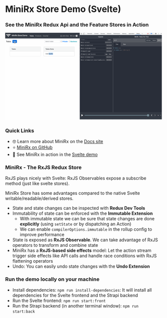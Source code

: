 # MiniRx Store Demo (Svelte)
### See the MiniRx Redux Api and the Feature Stores in Action

![MiniRx Demo Svelte](.github/images/minirx-svelte-demo.gif)

### Quick Links

-   🤓 Learn more about MiniRx on the [Docs site](https://mini-rx.io)
-   ⭐ [MiniRx on GitHub](https://github.com/spierala/mini-rx-store)
-   🚀 See MiniRx in action in the [Svelte demo](https://svelte-demo.mini-rx.io)


### MiniRx - The RxJS Redux Store

RxJS plays nicely with Svelte: RxJS Observables expose a subscribe method (just like svelte stores).

MiniRx Store has some advantages compared to the native Svelte writable/readable/derived stores.

- State and state changes can be inspected with **Redux Dev Tools**
- Immutability of state can be enforced with the **Immutable Extension**
  - With immutable state we can be sure that state changes are done **explicitly** (using `setState` or by dispatching an Action)
  - We can enable `compilerOptions.immutable` in the rollup config to improve performance
- State is exposed as **RxJS Observable**. We can take advantage of RxJS operators to transform and combine state
- MiniRx has a **RxJS-based side effects** model: Let the action stream trigger side effects like API calls and handle race conditions with RxJS flattening operators
- Undo: You can easily undo state changes with the **Undo Extension**

### Run the demo locally on your machine

- Install dependencies: `npm run install-dependencies`: It will install all dependencies for the Svelte frontend and the Strapi backend
- Run the Svelte frontend: `npm run start:front`
- Run the Strapi backend (in another terminal window): `npm run start:back`
